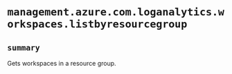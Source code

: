 # `management.azure.com.loganalytics.workspaces.listbyresourcegroup`

## `summary`
Gets workspaces in a resource group.



